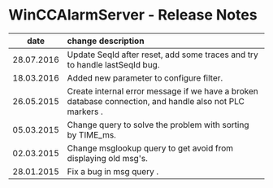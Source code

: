 # WinCCAlarmServer - Release Notes
|date      | change description |
|----------|:-------------|
|28.07.2016| Update SeqId after reset, add some traces and try to handle lastSeqId bug.|
|18.03.2016| Added new parameter to configure filter.|
|26.05.2015| Create internal error message if we have a broken database connection, and handle also not PLC markers .|
|05.03.2015| Change query to solve the problem with sorting by TIME_ms.|
|02.03.2015| Change msglookup query to get avoid from displaying old msg's. |
|28.01.2015| Fix a bug in msg query .|

